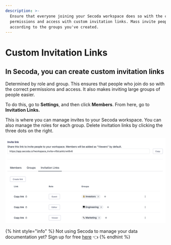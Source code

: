```yaml
---
description: >-
  Ensure that everyone joining your Secoda workspace does so with the correct
  permissions and access with custom invitation links. Mass invite people
  according to the groups you've created.
---
```


# Custom Invitation Links

## In Secoda, you can create custom invitation links

Determined by role and group. This ensures that people who join do so with the correct permissions and access. It also makes inviting large groups of people easier.&#x20;

To do this, go to **Settings**, and then click **Members**. From here, go to **Invitation Links.**&#x20;

This is where you can manage invites to your Secoda workspace. You can also manage the roles for each group. Delete invitation links by clicking the three dots on the right.&#x20;

![](<../.gitbook/assets/Screen Shot 2022-04-08 at 12.59.16 PM.png>)

{% hint style="info" %}
Not using Secoda to manage your data documentation yet? Sign up for free [here](http://app.secoda.co/) 👈
{% endhint %}
